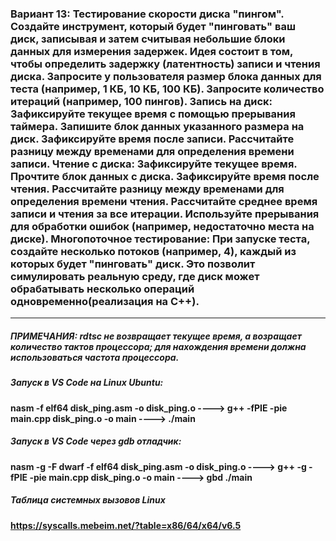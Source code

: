 ### Вариант 13:   Тестирование скорости диска "пингом". Создайте инструмент, который будет "пинговать" ваш диск, записывая и затем считывая небольшие блоки данных для измерения задержек. Идея состоит в том, чтобы определить задержку (латентность) записи и чтения диска. Запросите у пользователя размер блока данных для теста (например, 1 КБ, 10 КБ, 100 КБ). Запросите количество итераций (например, 100 пингов). Запись на диск: Зафиксируйте текущее время с помощью прерывания таймера. Запишите блок данных указанного размера на диск. Зафиксируйте время после записи. Рассчитайте разницу между временами для определения времени записи. Чтение с диска: Зафиксируйте текущее время. Прочтите блок данных с диска. Зафиксируйте время после чтения. Рассчитайте разницу между временами для определения времени чтения. Рассчитайте среднее время записи и чтения за все итерации. Используйте прерывания для обработки ошибок (например, недостаточно места на диске). Многопоточное тестирование: При запуске теста, создайте несколько потоков (например, 4), каждый из которых будет "пинговать" диск. Это позволит симулировать реальную среду, где диск может обрабатывать несколько операций одновременно(реализация на C++).
----------------------
##### ПРИМЕЧАНИЯ: rdtsc не возвращает текущее время, а возращает количество тактов процессора; для нахождения времени должна использоваться частота процессора.
##### Запуск в VS Code на Linux Ubuntu:
#### nasm -f elf64 disk_ping.asm -o disk_ping.o ----> g++ -fPIE -pie main.cpp disk_ping.o -o main ----> ./main
##### Запуск в VS Code через gdb отладчик:
#### nasm -g -F dwarf -f elf64 disk_ping.asm -o disk_ping.o ----> g++ -g -fPIE -pie main.cpp disk_ping.o -o main ----> gbd ./main
##### Таблица системных вызовов Linux
#### https://syscalls.mebeim.net/?table=x86/64/x64/v6.5
